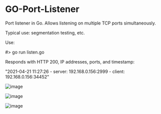 # GO-Port-Listener
Port listener in Go. Allows listening on multiple TCP ports simultaneously.

Typical use: segmentation testing, etc.

Use: 

#> go run listen.go

Responds with HTTP 200, IP addresses, ports, and timestamp:

"2021-04-21 11:27:26 - server: 192.168.0.156:2999 - client: 192.168.0.156:34452"


![image](https://user-images.githubusercontent.com/40667621/115566940-b8866700-a288-11eb-85db-fd1e0c8df664.png)

![image](https://user-images.githubusercontent.com/40667621/115580533-2afd4400-a295-11eb-9ec9-df52d674cde3.png)

![image](https://user-images.githubusercontent.com/40667621/115580460-16b94700-a295-11eb-99ec-857350e769f4.png)



